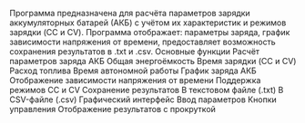 Программа предназначена для расчёта параметров зарядки аккумуляторных батарей (АКБ) с учётом их характеристик и режимов зарядки (CC и CV).
Программа отображает: параметры заряда, график зависимости напряжения от времени, предоставляет возможность сохранения результатов в .txt и .csv.
 Основные функции
Расчёт параметров заряда АКБ
Общая энергоёмкость
Время зарядки (CC и CV)
Расход топлива
Время автономной работы
График заряда АКБ
Отображение зависимости напряжения от времени
Поддержка режимов CC и CV
Сохранение результатов
В текстовом файле (.txt)
В CSV-файле (.csv)
Графический интерфейс
Ввод параметров
Кнопки управления
Отображение результатов с прокруткой
